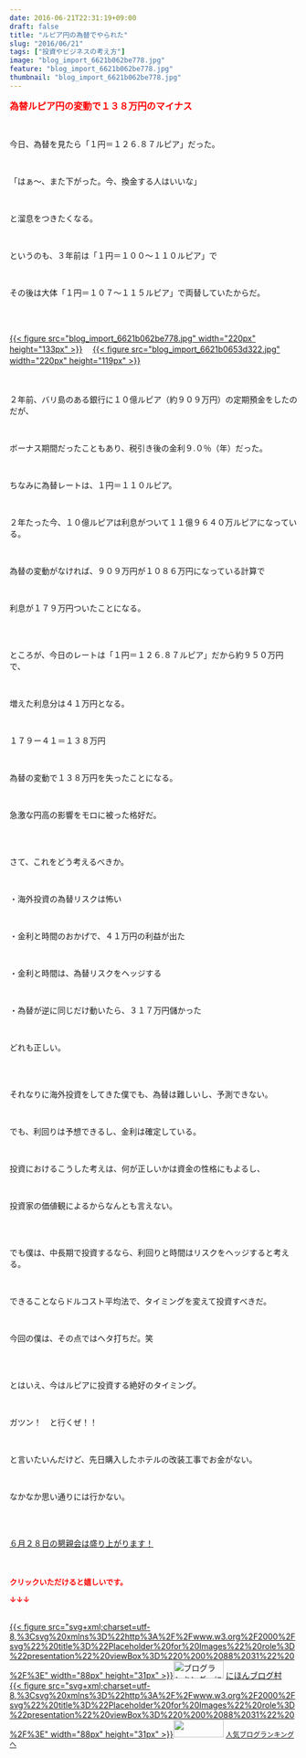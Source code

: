 ```yaml
---
date: 2016-06-21T22:31:19+09:00
draft: false
title: "ルピア円の為替でやられた"
slug: "2016/06/21"
tags: ["投資やビジネスの考え方"]
image: "blog_import_6621b062be778.jpg"
feature: "blog_import_6621b062be778.jpg"
thumbnail: "blog_import_6621b062be778.jpg"
---
```

<p><font color="#ff0000" size="3"><strong>為替ルピア円の変動で１３８万円のマイナス</strong></font></p><br/><p>今日、為替を見たら「１円＝１２６.８７ルピア」だった。</p><br/><p>「はぁ～、また下がった。今、換金する人はいいな」</p><br/><p>と溜息をつきたくなる。</p><br/><p>というのも、３年前は「１円＝１００～１１０ルピア」で</p><br/><p>その後は大体「１円＝１０７～１１５ルピア」で両替していたからだ。</p><br/><br/><p><a href="blog_import_6621b0640579c.jpg">{{< figure src="blog_import_6621b062be778.jpg" width="220px" height="133px" >}}</a> 　<a href="blog_import_6621b06689456.jpg">{{< figure src="blog_import_6621b0653d322.jpg" width="220px" height="119px" >}}</a> 　<br/><br/></p><p><br/>２年前、バリ島のある銀行に１０億ルピア（約９０９万円）の定期預金をしたのだが、</p><br/><p>ボーナス期間だったこともあり、税引き後の金利９.０％（年）だった。</p><br/><p>ちなみに為替レートは、１円＝１１０ルピア。</p><p><br/></p><p>２年たった今、１０億ルピアは利息がついて１１億９６４０万ルピアになっている。</p><br/><p>為替の変動がなければ、９０９万円が１０８６万円になっている計算で</p><br/><p>利息が１７９万円ついたことになる。</p><br/><p><br/>ところが、今日のレートは「１円＝１２６.８７ルピア」だから約９５０万円で、</p><br/><p>増えた利息分は４１万円となる。</p><br/><p>１７９ー４１＝１３８万円</p><br/><p>為替の変動で１３８万円を失ったことになる。</p><br/><p>急激な円高の影響をモロに被った格好だ。</p><br/><p><br/>さて、これをどう考えるべきか。</p><br/><p>・海外投資の為替リスクは怖い</p><br/><p>・金利と時間のおかげで、４１万円の利益が出た</p><br/><p>・金利と時間は、為替リスクをヘッジする</p><br/><p>・為替が逆に同じだけ動いたら、３１７万円儲かった</p><br/><p>どれも正しい。</p><br/><p><br/>それなりに海外投資をしてきた僕でも、為替は難しいし、予測できない。</p><br/><p>でも、利回りは予想できるし、金利は確定している。</p><p><br/></p><p>投資におけるこうした考えは、何が正しいかは資金の性格にもよるし、</p><br/><p>投資家の価値観によるからなんとも言えない。</p><br/><br/><p>でも僕は、中長期で投資するなら、利回りと時間はリスクをヘッジすると考える。</p><br/><p>できることならドルコスト平均法で、タイミングを変えて投資すべきだ。</p><br/><p>今回の僕は、その点ではヘタ打ちだ。笑</p><br/><p><br/>とはいえ、今はルピアに投資する絶好のタイミング。</p><br/><p>ガツン！　と行くぜ！！</p><br/><p>と言いたいんだけど、先日購入したホテルの改装工事でお金がない。</p><br/><p>なかなか思い通りには行かない。</p><br/><br/><p><a href="iin.co.jp" target="_blank">６月２８日の懇親会は盛り上がります！</a> <br/><br/><br/></p><p><font color="#ff0000" size="2"><strong>クリックいただけると嬉しいです。<br/></strong></font></p><p><font color="#ff0000" size="2"><strong>↓↓↓</strong></font></p><p><br/><a href="http://www.blogmura.com/ranking.html" target="_blank">{{< figure src="svg+xml;charset=utf-8,%3Csvg%20xmlns%3D%22http%3A%2F%2Fwww.w3.org%2F2000%2Fsvg%22%20title%3D%22Placeholder%20for%20Images%22%20role%3D%22presentation%22%20viewBox%3D%220%200%2088%2031%22%20%2F%3E" width="88px" height="31px" >}}<noscript><img border="0" alt="ブログランキング・にほんブログ村へ" src="https://img-proxy.blog-video.jp/images?url=http%3A%2F%2Fwww.blogmura.com%2Fimg%2Fwww88_31.gif" width="88" height="31"></noscript></a> <a href="http://www.blogmura.com/ranking.html" target="_blank">にほんブログ村</a> <br/><a title="人気ブログランキングへ" href="link.php?1804582">{{< figure src="svg+xml;charset=utf-8,%3Csvg%20xmlns%3D%22http%3A%2F%2Fwww.w3.org%2F2000%2Fsvg%22%20title%3D%22Placeholder%20for%20Images%22%20role%3D%22presentation%22%20viewBox%3D%220%200%2088%2031%22%20%2F%3E" width="88px" height="31px" >}}<noscript><img border="0" src="https://blog.with2.net/img/banner/banner_22.gif" width="88" height="31"></noscript></a> <a style="FONT-SIZE: 12px" href="link.php?1804582">人気ブログランキングへ</a> </p>


